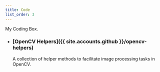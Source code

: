 ```yaml
---
title: Code
list_order: 3
---
```


<p class="message">
  My Coding Box.
</p>

- ### [OpenCV Helpers]({{ site.accounts.github }}/opencv-helpers)
  A collection of helper methods to facilitate image processing tasks in OpenCV.

